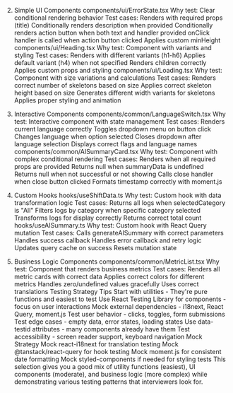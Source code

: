 2. Simple UI Components
   components/ui/ErrorState.tsx
   Why test: Clear conditional rendering behavior
   Test cases:
   Renders with required props (title)
   Conditionally renders description when provided
   Conditionally renders action button when both text and handler provided
   onClick handler is called when action button clicked
   Applies custom minHeight
   components/ui/Heading.tsx
   Why test: Component with variants and styling
   Test cases:
   Renders with different variants (h1-h6)
   Applies default variant (h4) when not specified
   Renders children correctly
   Applies custom props and styling
   components/ui/Loading.tsx
   Why test: Component with size variations and calculations
   Test cases:
   Renders correct number of skeletons based on size
   Applies correct skeleton height based on size
   Generates different width variants for skeletons
   Applies proper styling and animation

3. Interactive Components
   components/common/LanguageSwitch.tsx
   Why test: Interactive component with state management
   Test cases:
   Renders current language correctly
   Toggles dropdown menu on button click
   Changes language when option selected
   Closes dropdown after language selection
   Displays correct flags and language names
   components/common/AISummaryCard.tsx
   Why test: Component with complex conditional rendering
   Test cases:
   Renders when all required props are provided
   Returns null when summaryData is undefined
   Returns null when not successful or not showing
   Calls close handler when close button clicked
   Formats timestamp correctly with moment.js

4. Custom Hooks
   hooks/useShiftData.ts
   Why test: Custom hook with data transformation logic
   Test cases:
   Returns all logs when selectedCategory is "All"
   Filters logs by category when specific category selected
   Transforms logs for display correctly
   Returns correct total count
   hooks/useAISummary.ts
   Why test: Custom hook with React Query mutation
   Test cases:
   Calls generateAISummary with correct parameters
   Handles success callback
   Handles error callback and retry logic
   Updates query cache on success
   Resets mutation state

5. Business Logic Components
   components/common/MetricList.tsx
   Why test: Component that renders business metrics
   Test cases:
   Renders all metric cards with correct data
   Applies correct colors for different metrics
   Handles zero/undefined values gracefully
   Uses correct translations
   Testing Strategy Tips
   Start with utilities - They're pure functions and easiest to test
   Use React Testing Library for components - focus on user interactions
   Mock external dependencies - i18next, React Query, moment.js
   Test user behavior - clicks, toggles, form submissions
   Test edge cases - empty data, error states, loading states
   Use data-testid attributes - many components already have them
   Test accessibility - screen reader support, keyboard navigation
   Mock Strategy
   Mock react-i18next for translation testing
   Mock @tanstack/react-query for hook testing
   Mock moment.js for consistent date formatting
   Mock styled-components if needed for styling tests
   This selection gives you a good mix of utility functions (easiest), UI components (moderate), and business logic (more complex) while demonstrating various testing patterns that interviewers look for.
